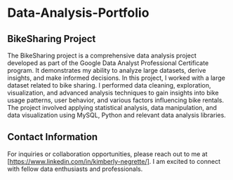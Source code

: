 # Data-Analysis-Portfolio

## BikeSharing Project

The BikeSharing project is a comprehensive data analysis project developed as part of the Google Data Analyst Professional Certificate program. It demonstrates my ability to analyze large datasets, derive insights, and make informed decisions. In this project, I worked with a large dataset related to bike sharing. I performed data cleaning, exploration, visualization, and advanced analysis techniques to gain insights into bike usage patterns, user behavior, and various factors influencing bike rentals. The project involved applying statistical analysis, data manipulation, and data visualization using MySQL, Python and relevant data analysis libraries.


## Contact Information

For inquiries or collaboration opportunities, please reach out to me at [https://www.linkedin.com/in/kimberly-negrette/]. I am excited to connect with fellow data enthusiasts and professionals.

